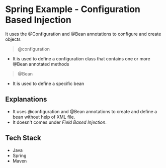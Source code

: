 # Spring Example - Configuration Based Injection

It uses the @Configuration and @Bean annotations to configure and create objects

> @configuration 
- It is used to define a configuration class that contains one or more @Bean annotated methods

> @Bean
- It is used to define a specific bean
   
## Explanations
- It uses @configuration and @Bean annotations to create and define a bean without help of XML file.
- It doesn't comes under *Field Based Injection*.


## Tech Stack 
- Java
- Spring
- Maven
